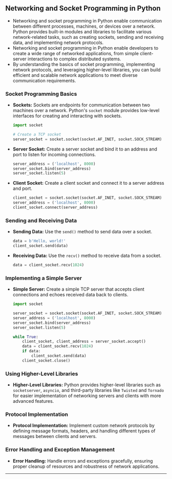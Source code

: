 ## Networking and Socket Programming in Python

- Networking and socket programming in Python enable communication between different processes, machines, or devices over a network. Python provides built-in modules and libraries to facilitate various network-related tasks, such as creating sockets, sending and receiving data, and implementing network protocols.
- Networking and socket programming in Python enable developers to create a wide range of networked applications, from simple client-server interactions to complex distributed systems. 
- By understanding the basics of socket programming, implementing network protocols, and leveraging higher-level libraries, you can build efficient and scalable network applications to meet diverse communication requirements.

### Socket Programming Basics

- **Sockets:** Sockets are endpoints for communication between two machines over a network. Python's `socket` module provides low-level interfaces for creating and interacting with sockets.

  ```python
  import socket

  # Create a TCP socket
  server_socket = socket.socket(socket.AF_INET, socket.SOCK_STREAM)
  ```

- **Server Socket:** Create a server socket and bind it to an address and port to listen for incoming connections.

  ```python
  server_address = ('localhost', 8000)
  server_socket.bind(server_address)
  server_socket.listen(5)
  ```

- **Client Socket:** Create a client socket and connect it to a server address and port.

  ```python
  client_socket = socket.socket(socket.AF_INET, socket.SOCK_STREAM)
  server_address = ('localhost', 8000)
  client_socket.connect(server_address)
  ```

### Sending and Receiving Data

- **Sending Data:** Use the `send()` method to send data over a socket.

  ```python
  data = b'Hello, world!'
  client_socket.send(data)
  ```

- **Receiving Data:** Use the `recv()` method to receive data from a socket.

  ```python
  data = client_socket.recv(1024)
  ```

### Implementing a Simple Server

- **Simple Server:** Create a simple TCP server that accepts client connections and echoes received data back to clients.

  ```python
  import socket

  server_socket = socket.socket(socket.AF_INET, socket.SOCK_STREAM)
  server_address = ('localhost', 8000)
  server_socket.bind(server_address)
  server_socket.listen(5)

  while True:
      client_socket, client_address = server_socket.accept()
      data = client_socket.recv(1024)
      if data:
          client_socket.send(data)
      client_socket.close()
  ```

### Using Higher-Level Libraries

- **Higher-Level Libraries:** Python provides higher-level libraries such as `socketserver`, `asyncio`, and third-party libraries like `Twisted` and `Tornado` for easier implementation of networking servers and clients with more advanced features.

### Protocol Implementation

- **Protocol Implementation:** Implement custom network protocols by defining message formats, headers, and handling different types of messages between clients and servers.

### Error Handling and Exception Management

- **Error Handling:** Handle errors and exceptions gracefully, ensuring proper cleanup of resources and robustness of network applications.

---
